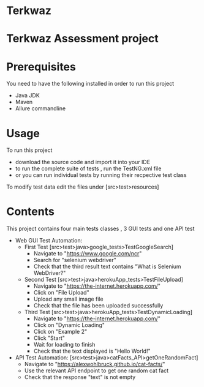 # Terkwaz

# Terkwaz Assessment project

# Prerequisites
You need to have the following installed in order to run this project 
- Java JDK 
- Maven
- Allure commandline 

# Usage
To run this project 
 - download the source code and import it into your IDE
 - to run the complete suite of tests , run the TestNG.xml file 
 - or you can run individual tests by running their recpective test class

To modify test data edit the files under [src>test>resources]

# Contents
This project contains four main tests classes , 3 GUI tests and one API test 
- Web GUI Test Automation:
    - First Test    [src>test>java>google_tests>TestGoogleSearch]
       - Navigate to "https://www.google.com/ncr" 
       - Search for "selenium webdriver" 
       - Check that the third result text contains "What is Selenium WebDriver?" 
    - Second Test   [src>test>java>herokuApp_tests>TestFileUpload]
       - Navigate to "https://the-internet.herokuapp.com/" 
       - Click on "File Upload" 
       - Upload any small image file 
       - Check that the file has been uploaded successfully 
    - Third Test    [src>test>java>herokuApp_tests>TestDynamicLoading]
       - Navigate to "https://the-internet.herokuapp.com/" 
       - Click on "Dynamic Loading" 
       - Click on "Example 2" 
       - Click "Start" 
       - Wait for loading to finish 
       - Check that the text displayed is "Hello World!" 
- API Test Automation:  [src>test>java>catFacts_API>getOneRandomFact]
    - Navigate to "https://alexwohlbruck.github.io/cat-facts/" 
    - Use the relevant API endpoint to get one random cat fact 
    - Check that the response "text" is not empty